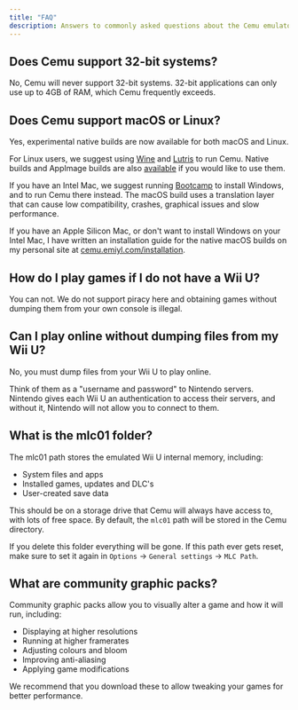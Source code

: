 ```yaml
---
title: "FAQ"
description: Answers to commonly asked questions about the Cemu emulator.
---
```


## Does Cemu support 32-bit systems?

No, Cemu will never support 32-bit systems. 32-bit applications can only use up to 4GB of RAM, which Cemu frequently exceeds.

## Does Cemu support macOS or Linux?

Yes, experimental native builds are now available for both macOS and Linux.

For Linux users, we suggest using [Wine](https://www.winehq.org/) and [Lutris](https://lutris.net/) to run Cemu. Native builds and AppImage builds are also [available](https://github.com/cemu-project/Cemu/releases) if you would like to use them.

If you have an Intel Mac, we suggest running [Bootcamp](https://support.apple.com/en-gb/guide/bootcamp-control-panel/bcmp29b8ac66/mac) to install Windows, and to run Cemu there instead. The macOS build uses a translation layer that can cause low compatibility, crashes, graphical issues and slow performance.

If you have an Apple Silicon Mac, or don't want to install Windows on your Intel Mac, I have written an installation guide for the native macOS builds on my personal site at [cemu.emiyl.com/installation](https://cemu.emiyl.com/installation).

## How do I play games if I do not have a Wii U?

You can not. We do not support piracy here and obtaining games without dumping them from your own console is illegal.

## Can I play online without dumping files from my Wii U?

No, you must dump files from your Wii U to play online.

Think of them as a "username and password" to Nintendo servers. Nintendo gives each Wii U an authentication to access their servers, and without it, Nintendo will not allow you to connect to them.

## What is the mlc01 folder?

The mlc01 path stores the emulated Wii U internal memory, including:

- System files and apps
- Installed games, updates and DLC's
- User-created save data

This should be on a storage drive that Cemu will always have access to, with lots of free space. By default, the `mlc01` path will be stored in the Cemu directory.

If you delete this folder everything will be gone. If this path ever gets reset, make sure to set it again in `Options` -> `General settings` -> `MLC Path`.

## What are community graphic packs?

Community graphic packs allow you to visually alter a game and how it will run, including:

- Displaying at higher resolutions
- Running at higher framerates
- Adjusting colours and bloom
- Improving anti-aliasing
- Applying game modifications

We recommend that you download these to allow tweaking your games for better performance.
